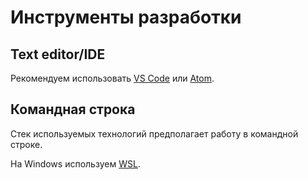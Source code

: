 # Инструменты разработки


## Text editor/IDE

Рекомендуем использовать [VS Code](https://code.visualstudio.com/) или [Atom](https://atom.io/).


## Командная строка

Стек используемых технологий предполагает работу в командной строке.

На Windows используем [WSL](https://docs.microsoft.com/ru-ru/windows/wsl/about).